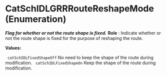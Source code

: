# CatSchIDLGRRRouteReshapeMode (Enumeration)

**_Flag for whether or not the route shape is fixed._**
**Role** : Indicate whether or not the route shape is fixed for the purpose of reshaping the route.

**Values:**

` catSchIDLFixedShapeOff`      No need to keep the shape of the route during modification.
` catSchIDLFixedShapeOn`      Keep the shape of the route during modification.